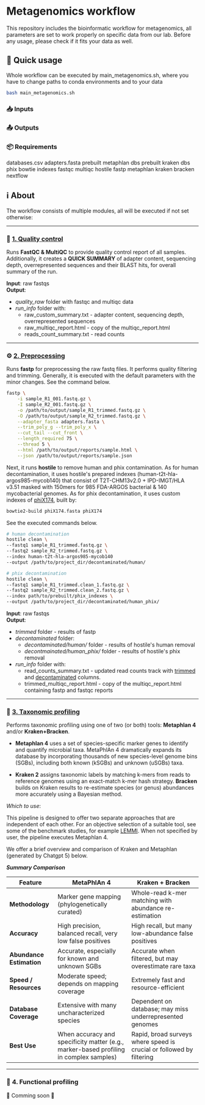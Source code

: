 # Metagenomics workflow

This repository includes the bioinformatic workflow for metagenomics, all parameters are set to 
work properly on specific data from our lab. Before any usage, please check if it fits your data as well. 

## 🚀 Quick usage

Whole workflow can be executed by main_metagenomics.sh, where you have to change paths to conda environments and to your data

```bash
bash main_metagenomics.sh
```

### 📥 Inputs

### 📤 Outputs

### 📦 Requirements
databases.csv
adapters.fasta
prebuilt metaphlan dbs
prebuilt kraken dbs
phix bowtie indexes
fastqc
multiqc
hostile
fastp
metaphlan
kraken
bracken
nextflow

## ℹ️ About
The workflow consists of multiple modules, all will be executed if not set otherwise:

---
### 🧹 **<u>1. Quality control</u>**

Runs **FastQC & MultiQC** to provide quality control report of all samples. Additionally, it creates a **QUICK SUMMARY** 
of adapter content, sequencing depth, overrepresented sequences and their BLAST hits, for overall summary of the run.


**Input**: raw fastqs  
**Output**:
- *quality_raw* folder with fastqc and multiqc data
- *run_info* folder with:
     - raw_custom_summary.txt - adapter content, sequencing depth, overrepresented sequences
     - raw_multiqc_report.html - copy of the multiqc_report.html
     - reads_count_summary.txt - read counts
---    


### ⚙️ **<u>2. Preprocessing</u>**

Runs **fastp** for preprocessing the raw fastq files. It performs quality filtering and trimming. Generally, it is executed with the default parameters with the minor changes. See the command below.

```bash
fastp \
    -i sample_R1_001.fastq.gz \
    -I sample_R2_001.fastq.gz \
    -o /path/to/output/sample_R1_trimmed.fastq.gz \
    -O /path/to/output/sample_R2_trimmed.fastq.gz \
    --adapter_fasta adapters.fasta \
    --trim_poly_g --trim_poly_x \
    --cut_tail --cut_front \
    --length_required 75 \
    --thread 5 \
    --html /path/to/output/reports/sample.html \
    --json /path/to/output/reports/sample.json
```

Next, it runs **hostile** to remove human and phix contamination. As for human decontamination, it uses hostile's prepared indexes (human-t2t-hla-argos985-mycob140) that consist of T2T-CHM13v2.0 + IPD-IMGT/HLA v3.51 masked with 150mers for 985 FDA-ARGOS bacterial & 140 mycobacterial genomes. As for phix decontamination, it uses custom indexes of [phiX174](https://www.ncbi.nlm.nih.gov/nuccore/9626372), built by:

```bash
bowtie2-build phiX174.fasta phiX174
```

See the executed commands below. 

```bash
# human decontamination
hostile clean \
--fastq1 sample_R1_trimmed.fastq.gz \
--fastq2 sample_R2_trimmed.fastq.gz \
--index human-t2t-hla-argos985-mycob140
--output /path/to/project_dir/decontaminated/human/

# phix decontamination
hostile clean \
--fastq1 sample_R1_trimmed.clean_1.fastq.gz \
--fastq2 sample_R2_trimmed.clean_2.fastq.gz \
--index path/to/prebuilt/phix_indexes \
--output /path/to/project_dir/decontaminated/human_phix/
```

**Input**: raw fastqs  
**Output**: 
- *trimmed* folder - results of fastp
- *decontaminated* folder:
    - *decontaminated/human/* folder - results of hostile's human removal
    - *decontmainated/human_phix/* folder - results of hostile's phix removal
- *run_info* folder with:
     - read_counts_summary.txt - updated read counts track with <u>trimmed</u> and <u>decontaminated</u> columns. 
     - trimmed_multiqc_report.html - copy of the multiqc_report.html containing fastp and fastqc reports
---

### 🧬 **<u> 3. Taxonomic profiling</u>**

Performs taxonomic profiling using one of two (or both) tools: **Metaphlan 4** and/or **Kraken+Bracken**.

- **Metaphlan 4** uses a set of species-specific marker genes to identify and quantify microbial taxa. MetaPhlAn 4 dramatically expands its database by incorporating thousands of new species-level genome bins (SGBs), including both known (kSGBs) and unknown (uSGBs) taxa.

- **Kraken 2** assigns taxonomic labels by matching k-mers from reads to reference genomes using an exact-match k-mer hash strategy. **Bracken** builds on Kraken results to re-estimate species (or genus) abundances more accurately using a Bayesian method.

*Which to use*:

This pipeline is designed to offer two separate approaches that are independent of each other. For an objective selection of a suitable tool, see some of the benchmark studies, for example [LEMMI](https://lemmi.ezlab.org/). When not specified by user, the pipeline executes Metaphlan 4.  

We offer a brief overview and comparison of Kraken and Metaphlan (generated by Chatgpt 5) below.


***Summary Comparison***

| Feature                  | MetaPhlAn 4                                              | Kraken + Bracken                                         |
|--------------------------|----------------------------------------------------------|-----------------------------------------------------------|
| **Methodology**          | Marker gene mapping (phylogenetically curated)           | Whole-read k-mer matching with abundance re-estimation    |
| **Accuracy**             | High precision, balanced recall, very low false positives | High recall, but many low-abundance false positives       |
| **Abundance Estimation** | Accurate, especially for known and unknown SGBs          | Accurate when filtered, but may overestimate rare taxa     |
| **Speed / Resources**    | Moderate speed; depends on mapping coverage              | Extremely fast and resource-efficient                      |
| **Database Coverage**    | Extensive with many uncharacterized species              | Dependent on database; may miss underrepresented genomes   |
| **Best Use**             | When accuracy and specificity matter (e.g., marker-based profiling in complex samples) | Rapid, broad surveys where speed is crucial or followed by filtering |

---

### 🔬 **4. Functional profiling**     

👀 Comming soon 👀




